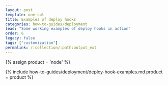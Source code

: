 ```yaml
---
layout: post
template: one-col
title: Examples of deploy hooks
categories: how-to-guides/deployment
lead: "Some working examples of deploy hooks in action"
order: 6
legacy: false
tags: ["customization"]
permalink: /:collection/:path:output_ext
---
```


{% assign product = 'node' %}

{% include how-to-guides/deployment/deploy-hook-examples.md product = product %}
